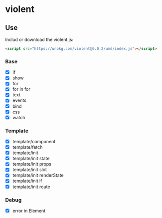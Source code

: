 # violent

## Use

Includ or download the violent.js:

```html
<script src="https://unpkg.com/violent@0.0.2/umd/index.js"></script>
```

### Base

- [x] if
- [x] show
- [x] for
- [x] for in for
- [x] text
- [x] events
- [x] bind
- [x] css
- [x] watch

### Template

- [x] template/component
- [x] template/fetch
- [x] template/init
- [x] template/init state
- [x] template/init props
- [x] template/init slot
- [x] template/init renderState
- [x] template/init if
- [x] template/init route

### Debug

- [x] error in Element
